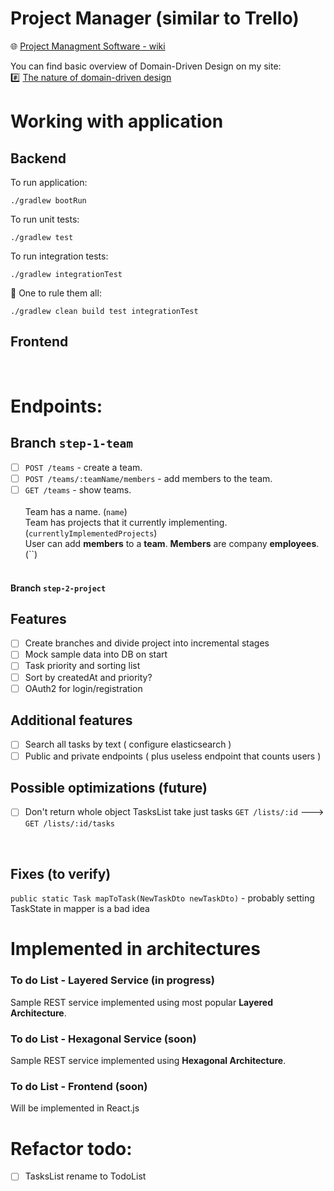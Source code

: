 # Project Manager (similar to Trello)
🌐 [Project Managment Software - wiki](https://en.wikipedia.org/wiki/Project_management_software)


You can find basic overview of Domain-Driven Design on my site: <BR>
#️⃣ [The nature of domain-driven design](http://www.braintelligence.pl/the-nature-of-domain-driven-design/)

# Working with application
## Backend
To run application:
```
./gradlew bootRun
```
To run unit tests:
```
./gradlew test
```
To run integration tests:
```
./gradlew integrationTest
```
💍 One to rule them all:
```
./gradlew clean build test integrationTest
```
## Frontend

<br>

# Endpoints: <br>
## Branch `step-1-team` <br>
* [ ] `POST /teams` - create a team. <br>
* [ ] `POST /teams/:teamName/members` - add members to the team. <br>
* [ ] `GET /teams` - show teams. <br> <br>
Team has a name. (`name`) <br>
Team has projects that it currently implementing. (`currentlyImplementedProjects`) <br>
User can add <b>members</b> to a <b>team</b>. <b>Members</b> are company <b>employees</b>. (``) <br> <br>

#### Branch `step-2-project` <br>


## Features
- [ ] Create branches and divide project into incremental stages 
- [ ] Mock sample data into DB on start
- [ ] Task priority and sorting list
- [ ] Sort by createdAt and priority? 
- [ ] OAuth2 for login/registration

## Additional features
- [ ] Search all tasks by text ( configure elasticsearch )
- [ ] Public and private endpoints ( plus useless endpoint that counts users )

## Possible optimizations (future)
- [ ] Don't return whole object TasksList take just tasks `GET /lists/:id` ---> `GET /lists/:id/tasks`

<br>

## Fixes (to verify)
`public static Task mapToTask(NewTaskDto newTaskDto)` - probably setting TaskState in mapper is a bad idea

# Implemented in architectures

### To do List - Layered Service (in progress)
Sample REST service implemented using most popular **Layered Architecture**.

### To do List - Hexagonal Service (soon)
Sample REST service implemented using **Hexagonal Architecture**. 

### To do List - Frontend (soon)
Will be implemented in React.js


# Refactor todo:
- [ ] TasksList rename to TodoList

